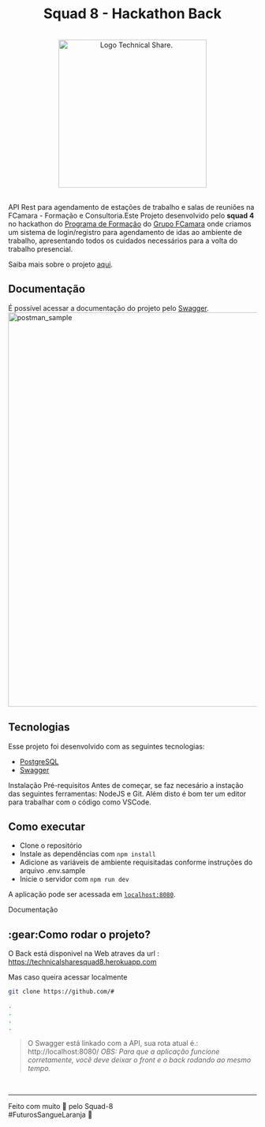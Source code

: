 <h1 align='center'>Squad 8 - Hackathon Back </h1> 
<br/>
<div align='center'>
        <a href='#'><img src='https://i.imgur.com/aKiNSth.png' alt='Logo Technical Share.' width='300px'/></a>
</div>
<br>

API Rest para agendamento de estações de trabalho e salas de reuniões na FCamara - Formação e Consultoria.Este Projeto desenvolvido pelo **squad 4** no hackathon do [Programa de Formação](https://digital.fcamara.com.br/programadeformacao) do [Grupo FCamara](https://www.fcamara.com.br/) onde criamos um sistema de login/registro para agendamento de idas ao ambiente de trabalho, apresentando todos os cuidados necessários para a volta do trabalho presencial.
 
 Saiba mais sobre o projeto [aqui](https://acbragab.medium.com/orange-space-encarando-o-novo-normal-na-reabertura-dos-escrit%C3%B3rios-e821808cf311).
 
## Documentação

É possível acessar a documentação do projeto pelo [Swagger](https://orange-space.herokuapp.com/docs/|).
<img src="https://user-images.githubusercontent.com/88353298/163490412-fa4769a0-0b2f-4dd4-aa1a-3e1e661d1a39.png" alt="postman_sample" width="800">

## Tecnologias

Esse projeto foi desenvolvido com as seguintes tecnologias:


- [PostgreSQL](https://www.elephantsql.com/)
- [Swagger](https://swagger.io/)

Instalação
Pré-requisitos
Antes de começar, se faz necesário a instação das seguintes ferramentas: NodeJS e Git. Além disto é bom ter um editor para trabalhar com o código como VSCode.

##  Como executar

- Clone o repositório
- Instale as dependências com `npm install`
- Adicione as variáveis de ambiente requisitadas conforme instruções do arquivo .env.sample
- Inicie o servidor com `npm run dev`

A aplicação pode ser acessada em [`localhost:8080`](http://localhost:8080).


Documentação

<h2 id="comorodaroprojeto">:gear:Como rodar o projeto?</h2>

O Back está disponivel na Web atraves da url : https://technicalsharesquad8.herokuapp.com

Mas caso queira acessar localmente 

``` bash
git clone https://github.com/#

.
.
.
.
```
> O Swagger está linkado com a API, sua rota atual é.: http://localhost:8080/
*OBS: Para que a aplicação funcione corretamente, você deve deixar o front e o back rodando ao mesmo tempo.*

<br>

<hr>

<p> Feito com muito 🧡 pelo Squad-8<br> #FuturosSangueLaranja 🚀 <p>
